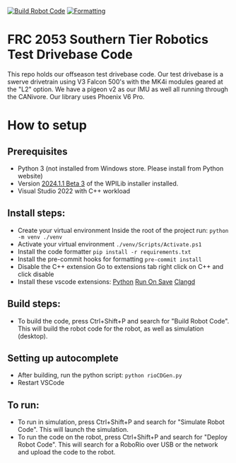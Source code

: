 [![Build Robot Code](https://github.com/frc2053/testdrivebase/actions/workflows/build.yml/badge.svg)](https://github.com/frc2053/testdrivebase/actions/workflows/build.yml)
[![Formatting](https://github.com/frc2053/testdrivebase/actions/workflows/format.yml/badge.svg)](https://github.com/frc2053/testdrivebase/actions/workflows/format.yml)

# FRC 2053 Southern Tier Robotics Test Drivebase Code

This repo holds our offseason test drivebase code. Our test drivebase is a swerve drivetrain using V3 Falcon 500's with the MK4i modules geared at the "L2" option. We have a pigeon v2 as our IMU as well all running through the CANivore. Our library uses Phoenix V6 Pro.

# How to setup

## Prerequisites
- Python 3 (not installed from Windows store. Please install from Python website)
- Version [2024.1.1 Beta 3](https://github.com/wpilibsuite/allwpilib/releases/tag/v2024.1.1-beta-3) of the WPILib installer installed.
- Visual Studio 2022 with C++ workload

## Install steps: 
- Create your virtual environment
    Inside the root of the project run:
    `python -m venv ./venv`
- Activate your virtual environment
    `./venv/Scripts/Activate.ps1`
- Install the code formatter
    `pip install -r requirements.txt`
- Install the pre-commit hooks for formatting
    `pre-commit install`
- Disable the C++ extension
    Go to extensions tab right click on C++ and click disable
- Install these vscode extensions:
    [Python](vscode:extension/ms-python.python)
    [Run On Save](vscode:extension/emeraldwalk.RunOnSave)
    [Clangd](vscode:extension/llvm-vs-code-extensions.vscode-clangd)

## Build steps:
- To build the code, press Ctrl+Shift+P and search for "Build Robot Code". This will build the robot code for the robot, as well as simulation (desktop).

## Setting up autocomplete
- After building, run the python script:
    `python rioCDGen.py`
- Restart VSCode

## To run:
- To run in simulation, press Ctrl+Shift+P and search for "Simulate Robot Code". This will launch the simulation.
- To run the code on the robot, press Ctrl+Shift+P and search for "Deploy Robot Code". This will search for a RoboRio over USB or the network and upload the code to the robot.